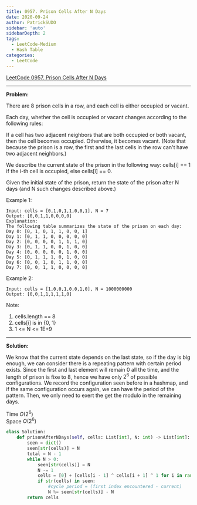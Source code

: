 ```yaml
---
title: 0957. Prison Cells After N Days
date: 2020-09-24
author: PatrickSUDO
sidebar: 'auto'
sidebarDepth: 2
tags: 
  - LeetCode-Medium
  - Hash Table
categories:
  - LeetCode
---
```

[LeetCode 0957. Prison Cells After N Days](https://leetcode.com/problems/prison-cells-after-n-days/)

---
**Problem:** <br/>

There are 8 prison cells in a row, and each cell is either occupied or vacant.

Each day, whether the cell is occupied or vacant changes according to the following rules:

If a cell has two adjacent neighbors that are both occupied or both vacant, then the cell becomes occupied.
Otherwise, it becomes vacant.
(Note that because the prison is a row, the first and the last cells in the row can't have two adjacent neighbors.)

We describe the current state of the prison in the following way: cells[i] == 1 if the i-th cell is occupied, else cells[i] == 0.

Given the initial state of the prison, return the state of the prison after N days (and N such changes described above.)

Example 1:

    Input: cells = [0,1,0,1,1,0,0,1], N = 7
    Output: [0,0,1,1,0,0,0,0]
    Explanation: 
    The following table summarizes the state of the prison on each day:
    Day 0: [0, 1, 0, 1, 1, 0, 0, 1]
    Day 1: [0, 1, 1, 0, 0, 0, 0, 0]
    Day 2: [0, 0, 0, 0, 1, 1, 1, 0]
    Day 3: [0, 1, 1, 0, 0, 1, 0, 0]
    Day 4: [0, 0, 0, 0, 0, 1, 0, 0]
    Day 5: [0, 1, 1, 1, 0, 1, 0, 0]
    Day 6: [0, 0, 1, 0, 1, 1, 0, 0]
    Day 7: [0, 0, 1, 1, 0, 0, 0, 0]
  
Example 2:

    Input: cells = [1,0,0,1,0,0,1,0], N = 1000000000
    Output: [0,0,1,1,1,1,1,0]
 

Note:

1. cells.length == 8
2. cells[i] is in {0, 1}
3. 1 <= N <= 1E+9


---
**Solution:** <br/>

We know that the current state depends on the last state, so if the day is big enough, we can consider there is a repeating pattern with certain period exists.
Since the first and last element will remain 0 all the time, and the length of prison is fixe to 8, hence we have only $2^6$ of possible configurations. We record the configuration seen before in a hashmap, and if the same configuration occurs again, we can have the period of the pattern. Then, we only need to exert the get the modulo in the remaining days.


Time $O(2^6)$  <br />
Space $O(2^6)$


```python
class Solution:
    def prisonAfterNDays(self, cells: List[int], N: int) -> List[int]:
        seen = dict()
        seen[str(cells)] = N
        total = N - 1
        while N > 0:  
            seen[str(cells)] = N
            N -= 1
            cells = [0] + [cells[i - 1] ^ cells[i + 1] ^ 1 for i in range(1, 7)] + [0] 
            if str(cells) in seen:
                #cycle period = (first index encountered - current)
                N %= seen[str(cells)] - N
        return cells 
```
